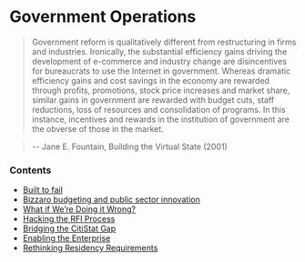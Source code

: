 # Government Operations

> Government reform is qualitatively different from restructuring in firms and industries. Ironically, the substantial efficiency gains driving the development of e-commerce and industry change are disincentives for bureaucrats to use the Internet in government. Whereas dramatic efficiency gains and cost savings in the economy are rewarded through profits, promotions, stock price increases and market share, similar gains in government are rewarded with budget cuts, staff reductions, loss of resources and consolidation of programs. In this instance, incentives and rewards in the institution of government are the obverse of those in the market.

> --  Jane E. Fountain, Building the Virtual State (2001)

### Contents

* [Built to fail](built-to-fail.md)
* [Bizzaro budgeting and public sector innovation](bizzaro-budgeting-and-public-sector-innovation.md)
* [What if We’re Doing it Wrong?](#)
* [Hacking the RFI Process](#)
* [Bridging the CitiStat Gap](#)
* [Enabling the Enterprise](#)
* [Rethinking Residency Requirements](#)
